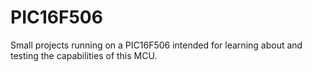 PIC16F506
=========
Small projects running on a PIC16F506 intended for learning about and testing the capabilities of this MCU.

